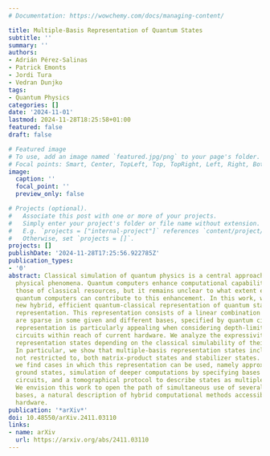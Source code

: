 ```yaml
---
# Documentation: https://wowchemy.com/docs/managing-content/

title: Multiple-Basis Representation of Quantum States
subtitle: ''
summary: ''
authors:
- Adrián Pérez-Salinas
- Patrick Emonts
- Jordi Tura
- Vedran Dunjko
tags:
- Quantum Physics
categories: []
date: '2024-11-01'
lastmod: 2024-11-28T18:25:58+01:00
featured: false
draft: false

# Featured image
# To use, add an image named `featured.jpg/png` to your page's folder.
# Focal points: Smart, Center, TopLeft, Top, TopRight, Left, Right, BottomLeft, Bottom, BottomRight.
image:
  caption: ''
  focal_point: ''
  preview_only: false

# Projects (optional).
#   Associate this post with one or more of your projects.
#   Simply enter your project's folder or file name without extension.
#   E.g. `projects = ["internal-project"]` references `content/project/deep-learning/index.md`.
#   Otherwise, set `projects = []`.
projects: []
publishDate: '2024-11-28T17:25:56.922785Z'
publication_types:
- '0'
abstract: Classical simulation of quantum physics is a central approach to investigating
  physical phenomena. Quantum computers enhance computational capabilities beyond
  those of classical resources, but it remains unclear to what extent existing limited
  quantum computers can contribute to this enhancement. In this work, we explore a
  new hybrid, efficient quantum-classical representation of quantum states, the multiple-basis
  representation. This representation consists of a linear combination of states that
  are sparse in some given and different bases, specified by quantum circuits. Such
  representation is particularly appealing when considering depth-limited quantum
  circuits within reach of current hardware. We analyze the expressivity of multiple-basis
  representation states depending on the classical simulability of their quantum circuits.
  In particular, we show that multiple-basis representation states include, but are
  not restricted to, both matrix-product states and stabilizer states. Furthermore,
  we find cases in which this representation can be used, namely approximation of
  ground states, simulation of deeper computations by specifying bases with shallow
  circuits, and a tomographical protocol to describe states as multiple-basis representations.
  We envision this work to open the path of simultaneous use of several hardware-friendly
  bases, a natural description of hybrid computational methods accessible for near-term
  hardware.
publication: '*arXiv*'
doi: 10.48550/arXiv.2411.03110
links:
- name: arXiv
  url: https://arxiv.org/abs/2411.03110
---
```

